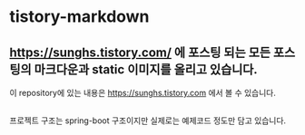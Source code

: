 # tistory-markdown

## https://sunghs.tistory.com/ 에 포스팅 되는 모든 포스팅의 마크다운과 static 이미지를 올리고 있습니다.
이 repository에 있는 내용은 https://sunghs.tistory.com 에서 볼 수 있습니다.

##

프로젝트 구조는 spring-boot 구조이지만 실제로는 예제코드 정도만 담고 있습니다.
